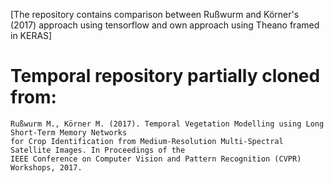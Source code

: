 [The repository contains comparison between Rußwurm and Körner's (2017) approach using tensorflow and own approach using Theano framed in KERAS]

# Temporal repository partially cloned from:

```
Rußwurm M., Körner M. (2017). Temporal Vegetation Modelling using Long Short-Term Memory Networks
for Crop Identification from Medium-Resolution Multi-Spectral Satellite Images. In Proceedings of the
IEEE Conference on Computer Vision and Pattern Recognition (CVPR) Workshops, 2017.
```
